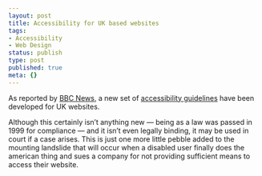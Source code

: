 ```yaml
---
layout: post
title: Accessibility for UK based websites
tags:
- Accessibility
- Web Design
status: publish
type: post
published: true
meta: {}
---
```

As reported by <a href="http://news.bbc.co.uk/">BBC News</a>, a new set of <a href="http://news.bbc.co.uk/1/hi/technology/4783686.stm">accessibility guidelines</a> have been developed for UK websites.

Although this certainly isn’t anything new — being as a law was passed in 1999 for compliance — and it isn’t even legally binding, it may be used in court if a case arises. This is just one more little pebble added to the mounting landslide that will occur when a disabled user finally does the american thing and sues a company for not providing sufficient means to access their website.
